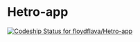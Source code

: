 # Hetro-app
[ ![Codeship Status for floydflava/Hetro-app](https://app.codeship.com/projects/e9a7de50-f0eb-0135-31c9-62cfeffd5494/status?branch=master)](https://app.codeship.com/projects/271285)
